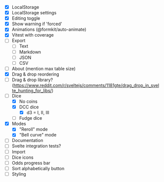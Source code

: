 - [x] LocalStorage
- [x] LocalStorage settings
- [x] Editing toggle
- [x] Show warning if 'forced'
- [x] Animations (@formkit/auto-animate)
- [x] Vitest with coverage
- [ ] Export
  - [ ] Text
  - [ ] Markdown
  - [ ] JSON
  - [ ] CSV
- [ ] About (mention max table size)
- [x] Drag & drop reordering
- [ ] Drag & drop library? (https://www.reddit.com/r/sveltejs/comments/1181gte/drag_drop_in_svelte_hunting_for_libs/)
- [ ] Dice
  - [x] No coins
  - [x] DCC dice
    - [x] d3 = I, II, III
  - [ ] Fudge dice
- [x] Modes
  - [x] "Reroll" mode
  - [x] "Bell curve" mode
- [ ] Documentation
- [ ] Svelte integration tests?
- [ ] Import
- [ ] Dice icons
- [ ] Odds progress bar
- [ ] Sort alphabetically button
- [ ] Styling
